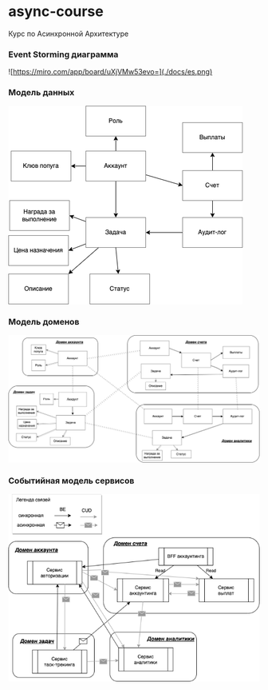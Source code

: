# async-course
Курс по Асинхронной Архитектуре

### Event Storming диаграмма
![https://miro.com/app/board/uXjVMw53evo=](./docs/es.png)

### Модель данных
![data_model.png](./docs/data_model/diagram.png)

### Модель доменов
![domain_model.png](./docs/domain_model/diagram.png)

### Событийная модель сервисов
![events.png](./docs/events/diagram.png)
